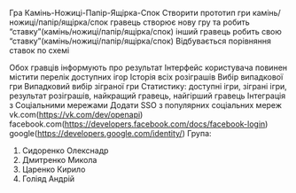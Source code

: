 Гра Камінь-Ножиці-Папір-Ящірка-Спок
Створити прототип гри камінь/ножиці/папір/ящірка/спок
гравець створює нову гру та робить “ставку”(камінь/ножиці/папір/ящірка/спок)
інший гравець робить свою “ставку”(камінь/ножиці/папір/ящірка/спок)
Відбувається порівняння ставок по схемі

Обох гравців інформують про результат
Інтерфейс користувача повинен містити
перелік доступних ігор
Історія всіх розіграшів
Вибір випадкової гри
Випадковий вибір зіграної гри
Статистику: доступні ігри, зіграні ігри, результат розіграшів, найкращий гравець, найгірший гравець
Інтеграція з Соціальними мережами
Додати SSO з популярних соціальних мереж
vk.com(https://vk.com/dev/openapi)
facebook.com(https://developers.facebook.com/docs/facebook-login)
google(https://developers.google.com/identity/)
Група: 
  1. Сидоренко Олекснадр
  2. Дмитренко Микола
  3. Царенко Кирило
  4. Голіяд Андрій
